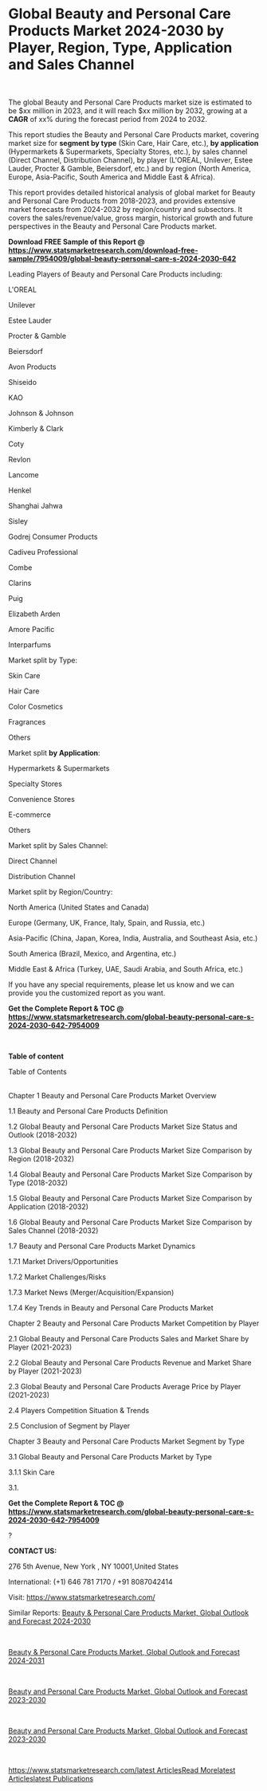 <h1>Global Beauty and Personal Care Products Market 2024-2030 by Player, Region, Type, Application and Sales Channel</h1><br/><p>The global Beauty and Personal Care Products market size is estimated to be $xx million in 2023, and it will reach $xx million by 2032, growing at a <strong>CAGR</strong> of xx% during the forecast period from 2024 to 2032.</p>
 
 
 
 <p>This report studies the Beauty and Personal Care Products market, covering market size for <strong>segment by type</strong> (Skin Care, Hair Care, etc.), <strong>by application</strong> (Hypermarkets & Supermarkets, Specialty Stores, etc.), by sales channel (Direct Channel, Distribution Channel), by player (L&#39;OREAL, Unilever, Estee Lauder, Procter & Gamble, Beiersdorf, etc.) and by region (North America, Europe, Asia-Pacific, South America and Middle East & Africa).</p>
 
 
 
 <p>This report provides detailed historical analysis of global market for Beauty and Personal Care Products from 2018-2023, and provides extensive market forecasts from 2024-2032 by region/country and subsectors. It covers the sales/revenue/value, gross margin, historical growth and future perspectives in the Beauty and Personal Care Products market.</p>
 
 
 
 <p><strong>Download FREE Sample of this Report @ <a href="https://www.statsmarketresearch.com/download-free-sample/7954009/global-beauty-personal-care-s-2024-2030-642">https://www.statsmarketresearch.com/download-free-sample/7954009/global-beauty-personal-care-s-2024-2030-642</a></strong></p>
 
 
 
 <p>Leading Players of Beauty and Personal Care Products including:</p>
 
 
 
 <p>L&#39;OREAL</p>
 
 
 
 <p>Unilever</p>
 
 
 
 <p>Estee Lauder</p>
 
 
 
 <p>Procter & Gamble</p>
 
 
 
 <p>Beiersdorf</p>
 
 
 
 <p>Avon Products</p>
 
 
 
 <p>Shiseido</p>
 
 
 
 <p>KAO</p>
 
 
 
 <p>Johnson & Johnson</p>
 
 
 
 <p>Kimberly & Clark</p>
 
 
 
 <p>Coty</p>
 
 
 
 <p>Revlon</p>
 
 
 
 <p>Lancome</p>
 
 
 
 <p>Henkel</p>
 
 
 
 <p>Shanghai Jahwa</p>
 
 
 
 <p>Sisley</p>
 
 
 
 <p>Godrej Consumer Products</p>
 
 
 
 <p>Cadiveu Professional</p>
 
 
 
 <p>Combe</p>
 
 
 
 <p>Clarins</p>
 
 
 
 <p>Puig</p>
 
 
 
 <p>Elizabeth Arden</p>
 
 
 
 <p>Amore Pacific</p>
 
 
 
 <p>Interparfums</p>
 
 
 
 <p>Market split by Type:</p>
 
 
 
 <p>Skin Care</p>
 
 
 
 <p>Hair Care</p>
 
 
 
 <p>Color Cosmetics</p>
 
 
 
 <p>Fragrances</p>
 
 
 
 <p>Others</p>
 
 
 
 <p>Market split <strong>by Application</strong>:</p>
 
 
 
 <p>Hypermarkets & Supermarkets</p>
 
 
 
 <p>Specialty Stores</p>
 
 
 
 <p>Convenience Stores</p>
 
 
 
 <p>E-commerce</p>
 
 
 
 <p>Others</p>
 
 
 
 <p>Market split by Sales Channel:</p>
 
 
 
 <p>Direct Channel</p>
 
 
 
 <p>Distribution Channel</p>
 
 
 
 <p>Market split by Region/Country:</p>
 
 
 
 <p>North America (United States and Canada)</p>
 
 
 
 <p>Europe (Germany, UK, France, Italy, Spain, and Russia, etc.)</p>
 
 
 
 <p>Asia-Pacific (China, Japan, Korea, India, Australia, and Southeast Asia, etc.)</p>
 
 
 
 <p>South America (Brazil, Mexico, and Argentina, etc.)</p>
 
 
 
 <p>Middle East & Africa (Turkey, UAE, Saudi Arabia, and South Africa, etc.)</p>
 
 
 
 <p>If you have any special requirements, please let us know and we can provide you the customized report as you want.</p>
 
 
 
 <div><b>Get the Complete Report & TOC @ <a href="https://www.statsmarketresearch.com/global-beauty-personal-care-s-2024-2030-642-7954009">https://www.statsmarketresearch.com/global-beauty-personal-care-s-2024-2030-642-7954009</a></b></div>
 
 
 
 <p><br />
 
 <b>Table of content</b></p>
 
 
 
 <p>Table of Contents<br />
 
 <br />
 
 Chapter 1 Beauty and Personal Care Products Market Overview<br />
 
 1.1 Beauty and Personal Care Products Definition<br />
 
 1.2 Global Beauty and Personal Care Products Market Size Status and Outlook (2018-2032)<br />
 
 1.3 Global Beauty and Personal Care Products Market Size Comparison by Region (2018-2032)<br />
 
 1.4 Global Beauty and Personal Care Products Market Size Comparison by Type (2018-2032)<br />
 
 1.5 Global Beauty and Personal Care Products Market Size Comparison by Application (2018-2032)<br />
 
 1.6 Global Beauty and Personal Care Products Market Size Comparison by Sales Channel (2018-2032)<br />
 
 1.7 Beauty and Personal Care Products Market Dynamics<br />
 
 1.7.1 Market Drivers/Opportunities<br />
 
 1.7.2 Market Challenges/Risks<br />
 
 1.7.3 Market News (Merger/Acquisition/Expansion)<br />
 
 1.7.4 Key Trends in Beauty and Personal Care Products Market<br />
 
 Chapter 2 Beauty and Personal Care Products Market Competition by Player<br />
 
 2.1 Global Beauty and Personal Care Products Sales and Market Share by Player (2021-2023)<br />
 
 2.2 Global Beauty and Personal Care Products Revenue and Market Share by Player (2021-2023)<br />
 
 2.3 Global Beauty and Personal Care Products Average Price by Player (2021-2023)<br />
 
 2.4 Players Competition Situation & Trends<br />
 
 2.5 Conclusion of Segment by Player<br />
 
 Chapter 3 Beauty and Personal Care Products Market Segment by Type<br />
 
 3.1 Global Beauty and Personal Care Products Market by Type<br />
 
 3.1.1 Skin Care<br />
 
 3.1.</p>
 
 
 
 <div><b>Get the Complete Report & TOC @ <a href="https://www.statsmarketresearch.com/global-beauty-personal-care-s-2024-2030-642-7954009">https://www.statsmarketresearch.com/global-beauty-personal-care-s-2024-2030-642-7954009</a></b></div>
 
 
 
 <p>? </p>
 
 
 
 <p><b>CONTACT US:</b><br />
 
 276 5th Avenue, New York , NY 10001,United States<br />
 
 International: (+1) 646 781 7170 / +91 8087042414<br />
 
 Visit: <a href="https://www.statsmarketresearch.com/">https://www.statsmarketresearch.com/</a><br />
 
 Similar Reports: <a href="https://www.statsmarketresearch.com/global-beauty-personal-care-s-2024-2030-642-7954009">Beauty & Personal Care Products Market, Global Outlook and Forecast 2024-2030</a><br />
 
 <br />
 
 <a href="https://www.statsmarketresearch.com/global-beauty-personal-care-s-2024-2030-642-7954009">Beauty & Personal Care Products Market, Global Outlook and Forecast 2024-2031</a><br />
 
 <br />
 
 <a href="https://www.statsmarketresearch.com/global-beauty-personal-care-s-2024-2030-642-7954009">Beauty and Personal Care Products Market, Global Outlook and Forecast 2023-2030</a><br />
 
 <br />
 
 <a href="https://www.statsmarketresearch.com/global-beauty-personal-care-s-2024-2030-642-7954009">Beauty and Personal Care Products Market, Global Outlook and Forecast 2023-2030</a><br />
 
 <br />
 
 <a href="https://gyeongbokgung.com">https://www.statsmarketresearch.com/</a><a href="https://hallyeomaritime.com">latest Articles</a><a href="https://jingwansa.com">Read More</a><a href="https://nguoiviet.jp/">latest Articles</a><a href="https://www.intelmarketresearch.com/">latest Publications</a></p>